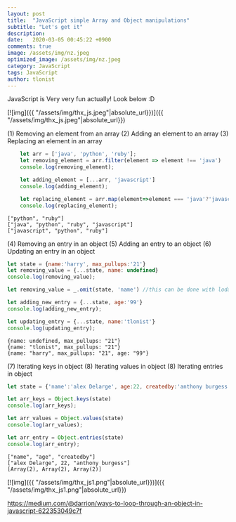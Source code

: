 ```yaml
---
layout: post
title:  "JavaScript simple Array and Object manipulations"
subtitle: "Let's get it"
description:
date:   2020-03-05 00:45:22 +0900
comments: true
image: /assets/img/nz.jpeg
optimized_image: /assets/img/nz.jpeg
category: JavaScript
tags: JavaScript
author: tlonist
---
```


JavaScript is Very very fun actually! Look below :D

[![img]({{ "/assets/img/thx_js.jpeg"|absolute_url}})]({{ "/assets/img/thx_js.jpeg"|absolute_url}})


(1) Removing an element from an array
(2) Adding an element to an array
(3) Replacing an element in an array

```javascript
    let arr = ['java', 'python', 'ruby'];
    let removing_element = arr.filter(element => element !== 'java')
    console.log(removing_element);

    let adding_element = [...arr, 'javascript']
    console.log(adding_element);

    let replacing_element = arr.map(element=>element === 'java'?'javascript':element)
    console.log(replacing_element);
```
```console
["python", "ruby"]
["java", "python", "ruby", "javascript"]
["javascript", "python", "ruby"]
```

(4) Removing an entry in an object
(5) Adding an entry to an object
(6) Updating an entry in an object
```javascript
let state = {name:'harry', max_pullups:'21'}
let removing_value = {...state, name: undefined} 
console.log(removing_value);

let removing_value = _.omit(state, 'name') //this can be done with lodash!

let adding_new_entry = {...state, age:'99'}
console.log(adding_new_entry);

let updating_entry = {...state, name:'tlonist'}
console.log(updating_entry);
```
```console
{name: undefined, max_pullups: "21"}
{name: "tlonist", max_pullups: "21"}
{name: "harry", max_pullups: "21", age: "99"}
```

(7) Iterating keys in object
(8) Iterating values in object
(8) Iterating entries in object
```javascript
let state = {'name':'alex Delarge', age:22, createdby:'anthony burgess'}

let arr_keys = Object.keys(state)
console.log(arr_keys);

let arr_values = Object.values(state)
console.log(arr_values);

let arr_entry = Object.entries(state)
console.log(arr_entry);
```
```console
["name", "age", "createdby"]
["alex Delarge", 22, "anthony burgess"]
[Array(2), Array(2), Array(2)]
```


[![img]({{ "/assets/img/thx_js1.png"|absolute_url}})]({{ "/assets/img/thx_js1.png"|absolute_url}})

https://medium.com/@darrion/ways-to-loop-through-an-object-in-javascript-622353049c7f